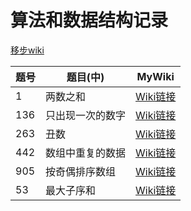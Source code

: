 # 算法和数据结构记录
[移步wiki](https://github.com/BiBoyang/Algorithm_Rex/wiki)

| 题号 | 题目(中) | MyWiki |
| --- | --- | --- |
| 1 | 两数之和 | [Wiki链接](https://github.com/BiBoyang/Algorithm_Rex/wiki/LeetCode_1-%E4%B8%A4%E6%95%B0%E4%B9%8B%E5%92%8C)|
| 136| 只出现一次的数字|[Wiki链接](https://github.com/BiBoyang/Algorithm_Rex/wiki/LeetCode_136-%E5%8F%AA%E5%87%BA%E7%8E%B0%E4%B8%80%E6%AC%A1%E7%9A%84%E6%95%B0%E5%AD%97)|
| 263| 丑数|[Wiki链接](https://github.com/BiBoyang/Algorithm_Rex/wiki/LeetCode_263-%E4%B8%91%E6%95%B0%EF%BC%88ugly-number%EF%BC%89)|
| 442 | 数组中重复的数据 | [Wiki链接](https://github.com/BiBoyang/Algorithm_Rex/wiki/LeetCode_442-%E6%95%B0%E7%BB%84%E4%B8%AD%E9%87%8D%E5%A4%8D%E7%9A%84%E6%95%B0%E6%8D%AE) |
| 905| 按奇偶排序数组 |[Wiki链接](https://github.com/BiBoyang/Algorithm_Rex/wiki/LeetCode_905-%E6%8C%89%E5%A5%87%E5%81%B6%E6%8E%92%E5%BA%8F%E6%95%B0%E7%BB%84)|
|53|最大子序和|[Wiki链接](https://github.com/BiBoyang/Algorithm_Rex/wiki/LeetCode_53-%E6%9C%80%E5%A4%A7%E5%AD%90%E5%BA%8F%E5%92%8C)|
